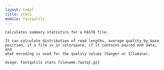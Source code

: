 ```yaml
---
layout: templ
title: stats
module: fastqutils
---
```

    
    Calculates summary statistics for a FASTQ file.
    
    It can calculate distribution of read lengths, average quality by base
    position, if a file is in colorspace, if it contains paired end data, and
    what encoding is used for the quality values (Sanger or Illumina).
    
    Usage: fastqutils stats filename.fastq{.gz}
    

